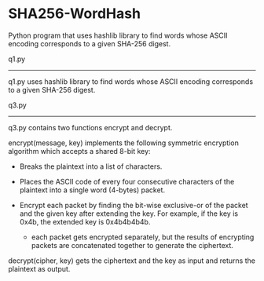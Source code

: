 # SHA256-WordHash
Python program that uses hashlib library to find words whose ASCII encoding corresponds to a given SHA-256 digest.



q1.py 
________________
q1.py uses hashlib library to find words whose ASCII encoding corresponds to a given SHA-256 digest.









q3.py 
________________
q3.py contains two functions encrypt and decrypt. 

encrypt(message, key) implements the following symmetric encryption algorithm which accepts a shared 8-bit key:

  - Breaks the plaintext into a list of characters.
  
  
  - Places the ASCII code of every four consecutive characters of the plaintext into a single word (4-bytes) packet.
  
  
  - Encrypt each packet by finding the bit-wise exclusive-or of the packet and the given key after extending the key. For example, if the key is 0x4b, the extended key is 0x4b4b4b4b.
  
      - each packet gets encrypted separately, but the results of encrypting packets are concatenated together to generate the ciphertext.
    
 decrypt(cipher, key) gets the ciphertext and the key as input and returns the plaintext as output. 
  
  
  
